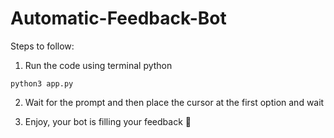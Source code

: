 # Automatic-Feedback-Bot

Steps to follow:

1. Run the code using terminal python

```
python3 app.py
```

2. Wait for the prompt and then place the cursor at the first option and wait

3. Enjoy, your bot is filling your feedback 🚀